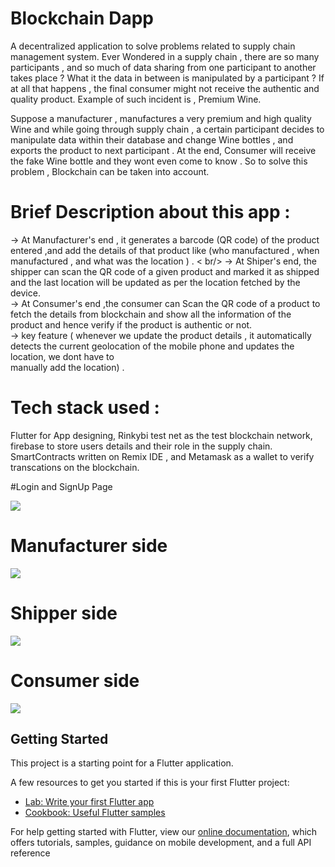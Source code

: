 # Blockchain Dapp

A decentralized application to solve problems related to supply chain management system.
Ever Wondered in a supply chain , there are so many participants , and so much of data sharing from one participant to another takes place ? 
What it the data in between is manipulated by a participant ?  If at all that happens , the final consumer might not receive the authentic and quality product.
Example of such incident is , Premium Wine.

Suppose a manufacturer , manufactures a very premium and high quality Wine and while going through supply chain , a certain participant decides to manipulate data 
within their database and change Wine bottles , and exports the product to next participant . At the end, Consumer will receive the fake Wine bottle and they wont even 
come to know . So to solve this problem , Blockchain can be taken into account.


# Brief Description about this app :
-> At Manufacturer's end , it generates a barcode (QR code) of the product entered ,and add the details of that product like  (who manufactured , when manufactured , and what was the location ) . < br/>
-> At Shiper's end, the shipper can scan the QR code of a given product and marked it as shipped and the last location will be updated as per the location fetched by the device.<br />
-> At Consumer's end ,the consumer can Scan the QR code of a product to fetch the details from blockchain and show all the information of the product and hence verify if the          product is authentic or not. <br />
-> key feature ( whenever we update  the product details , it automatically detects the current geolocation of the mobile phone and updates the location, we dont have to   
   manually add the location) .
   
   

# Tech stack used : 
 Flutter for App designing, 
 Rinkybi test net as the test blockchain network, 
 firebase to store users details and their role in the supply chain.
 SmartContracts written on Remix IDE ,
 and Metamask as a wallet to  verify transcations on the blockchain.



#Login and SignUp Page

![](https://github.com/abhinvanand01/Blockchain-DApp/blob/a595e9bcb1c2c21417aa80bf39d5eebc3c54278d/loginFast.gif)


# Manufacturer side
![](https://github.com/abhinvanand01/Blockchain-DApp/blob/a595e9bcb1c2c21417aa80bf39d5eebc3c54278d/manufacturer.gif)




# Shipper side
![](https://github.com/abhinvanand01/Blockchain-DApp/blob/a595e9bcb1c2c21417aa80bf39d5eebc3c54278d/shipper_page.gif)



# Consumer side
![](https://github.com/abhinvanand01/Blockchain-DApp/blob/a595e9bcb1c2c21417aa80bf39d5eebc3c54278d/consumer.gif)




## Getting Started

This project is a starting point for a Flutter application.

A few resources to get you started if this is your first Flutter project:

- [Lab: Write your first Flutter app](https://flutter.dev/docs/get-started/codelab)
- [Cookbook: Useful Flutter samples](https://flutter.dev/docs/cookbook)

For help getting started with Flutter, view our
[online documentation](https://flutter.dev/docs), which offers tutorials,
samples, guidance on mobile development, and a full API reference

